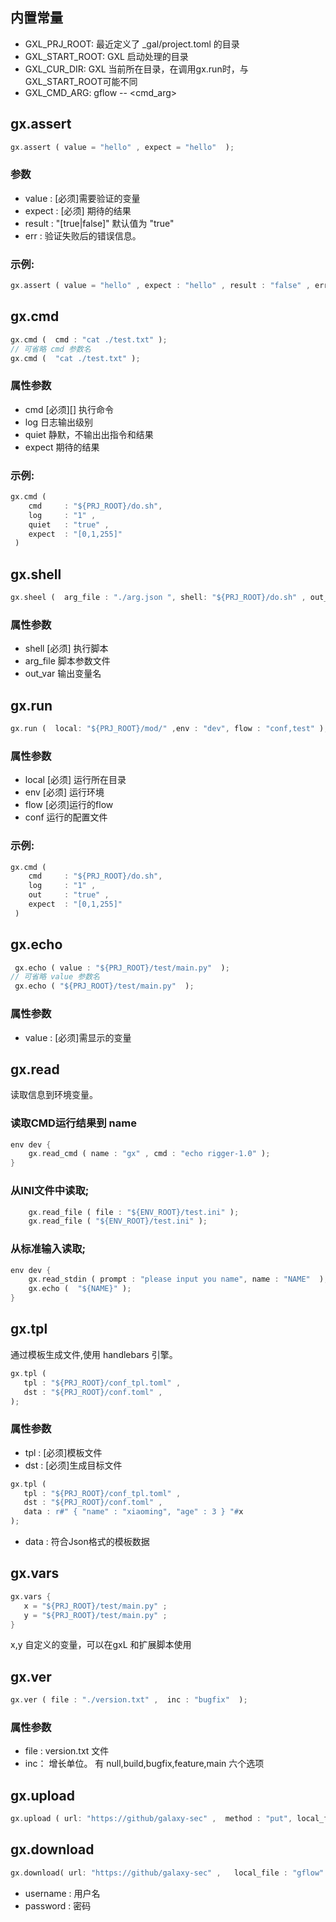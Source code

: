 

## 内置常量

* GXL_PRJ_ROOT:   最近定义了 _gal/project.toml 的目录
* GXL_START_ROOT:  GXL 启动处理的目录
* GXL_CUR_DIR:  GXL 当前所在目录，在调用gx.run时，与GXL_START_ROOT可能不同
* GXL_CMD_ARG:  gflow -- <cmd_arg>

## gx.assert

```rust
gx.assert ( value = "hello" , expect = "hello"  ); 
```
### 参数

* value    :  [必须]需要验证的变量
* expect   :  [必须] 期待的结果
* result  :  "[true|false]" 默认值为 "true"
* err     :  验证失败后的错误信息。

### 示例:

```rust
gx.assert ( value = "hello" , expect : "hello" , result : "false" , err:"test assert"); 
```


## gx.cmd

```rust
gx.cmd (  cmd : "cat ./test.txt" ); 
// 可省略 cmd 参数名
gx.cmd (  "cat ./test.txt" ); 
```

### 属性参数

* cmd       [必须][] 执行命令
* log       日志输出级别
* quiet     静默，不输出出指令和结果
* expect    期待的结果

### 示例:

```rust
gx.cmd (  
	cmd     : "${PRJ_ROOT}/do.sh", 
    log     : "1" ,
    quiet   : "true" ,
    expect  : "[0,1,255]" 
 ) 
```
## gx.shell

```rust
gx.sheel (  arg_file : "./arg.json ", shell: "${PRJ_ROOT}/do.sh" , out_var : "DO_OUT" ); 
```
### 属性参数

* shell       [必须] 执行脚本
* arg_file    脚本参数文件
* out_var     输出变量名

## gx.run

```rust
gx.run (  local: "${PRJ_ROOT}/mod/" ,env : "dev", flow : "conf,test" ); 
```

### 属性参数

* local   [必须] 运行所在目录
* env     [必须] 运行环境
* flow    [必须]运行的flow
* conf    运行的配置文件

### 示例:

```rust
gx.cmd (  
	cmd     : "${PRJ_ROOT}/do.sh", 
    log     : "1" ,
    out     : "true" ,
    expect  : "[0,1,255]" 
 ) 
```

## gx.echo

```rust
 gx.echo ( value : "${PRJ_ROOT}/test/main.py"  );
// 可省略 value 参数名
 gx.echo ( "${PRJ_ROOT}/test/main.py"  );
```


### 属性参数

* value : [必须]需显示的变量

## gx.read

读取信息到环境变量。

### 读取CMD运行结果到 name 

```rust
env dev {
    gx.read_cmd ( name : "gx" , cmd : "echo rigger-1.0" );
}
```

###  从INI文件中读取;

```rust
    gx.read_file ( file : "${ENV_ROOT}/test.ini" );
    gx.read_file ( "${ENV_ROOT}/test.ini" );
```

### 从标准输入读取;

```rust
env dev {
    gx.read_stdin ( prompt : "please input you name", name : "NAME"  );
    gx.echo (  "${NAME}" );
}
```

## gx.tpl

通过模板生成文件,使用 handlebars 引擎。

```rust
gx.tpl (  
   tpl : "${PRJ_ROOT}/conf_tpl.toml" ,
   dst : "${PRJ_ROOT}/conf.toml" ,
);
```

### 属性参数

* tpl : [必须]模板文件
* dst : [必须]生成目标文件


```rust
gx.tpl (  
   tpl : "${PRJ_ROOT}/conf_tpl.toml" ,
   dst : "${PRJ_ROOT}/conf.toml" ,
   data : r#" { "name" : "xiaoming", "age" : 3 } "#x
);
```

* data : 符合Json格式的模板数据 



## gx.vars 



```rust
gx.vars {  
   x = "${PRJ_ROOT}/test/main.py" ;
   y = "${PRJ_ROOT}/test/main.py" ; 
}
```


x,y 自定义的变量，可以在gxL 和扩展脚本使用


## gx.ver

```rust
gx.ver ( file : "./version.txt" ,  inc : "bugfix"  ); 
```

### 属性参数

* file :  version.txt 文件
* inc： 增长单位。   有 null,build,bugfix,feature,main 六个选项 


## gx.upload

```rust
gx.upload ( url: "https://github/galaxy-sec" ,  method : "put", local_file : "gflow"  ); 
```


## gx.download

```rust
gx.download( url: "https://github/galaxy-sec" ,   local_file : "gflow"  ); 
```

* username :   用户名
* password :   密码